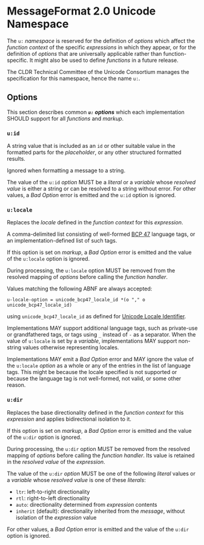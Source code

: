 # MessageFormat 2.0 Unicode Namespace

The `u:` _namespace_ is reserved for the definition of _options_
which affect the _function context_ of the specific _expressions_
in which they appear,
or for the definition of _options_ that are universally applicable
rather than function-specific.
It might also be used to define _functions_ in a future release.

The CLDR Technical Committee of the Unicode Consortium
manages the specification for this namespace, hence the name `u:`.

## Options

This section describes common **_<dfn>`u:` options</dfn>_** which each implementation SHOULD support
for all _functions_ and _markup_.

### `u:id`

A string value that is included as an `id` or other suitable value
in the formatted parts for the _placeholder_,
or any other structured formatted results.

Ignored when formatting a message to a string.

The value of the `u:id` _option_ MUST be a _literal_ or a
_variable_ whose _resolved value_ is either a string
or can be resolved to a string without error.
For other values, a _Bad Option_ error is emitted
and the `u:id` option is ignored.

### `u:locale`

Replaces the _locale_ defined in the _function context_ for this _expression_.

A comma-delimited list consisting of
well-formed [BCP 47](https://www.rfc-editor.org/rfc/bcp/bcp47.txt)
language tags,
or an implementation-defined list of such tags.

If this option is set on _markup_, a _Bad Option_ error is emitted
and the value of the `u:locale` option is ignored.

During processing, the `u:locale` option
MUST be removed from the resolved mapping of _options_
before calling the _function handler_.

Values matching the following ABNF are always accepted:
```abnf
u-locale-option = unicode_bcp47_locale_id *(o "," o unicode_bcp47_locale_id)
```
using `unicode_bcp47_locale_id` as defined for
[Unicode Locale Identifier](https://cldr-smoke.unicode.org/spec/main/ldml/tr35.html#unicode_bcp47_locale_id).

Implementations MAY support additional language tags,
such as private-use or grandfathered tags,
or tags using `_` instead of `-` as a separator.
When the value of `u:locale` is set by a _variable_,
implementations MAY support non-string values otherwise representing locales.

Implementations MAY emit a _Bad Option_ error
and MAY ignore the value of the `u:locale` _option_ as a whole
or any of the entries in the list of language tags.
This might be because the locale specified is not supported
or because the language tag is not well-formed,
not valid, or some other reason.

### `u:dir`

Replaces the base directionality defined in
the _function context_ for this _expression_
and applies bidirectional isolation to it.

If this option is set on _markup_, a _Bad Option_ error is emitted
and the value of the `u:dir` option is ignored.

During processing, the `u:dir` option
MUST be removed from the resolved mapping of _options_
before calling the _function handler_.
Its value is retained in the _resolved value_ of the _expression_.

The value of the `u:dir` _option_ MUST be one of the following _literal_ values
or a _variable_ whose _resolved value_ is one of these _literals_:
- `ltr`: left-to-right directionality
- `rtl`: right-to-left directionality
- `auto`: directionality determined from _expression_ contents
- `inherit` (default): directionality inherited from the _message_,
  without isolation of the _expression_ value

For other values, a _Bad Option_ error is emitted
and the value of the `u:dir` option is ignored.
